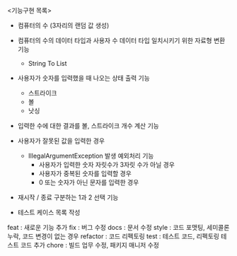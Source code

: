 <기능구현 목록>

- 컴퓨터의 수 (3자리의 랜덤 값 생성)

- 컴퓨터의 수의 데이터 타입과 사용자 수 데이터 타입 일치시키기 위한 자료형 변환 기능
  - String To List<Integer>

- 사용자가 숫자를 입력했을 때 나오는 상태 출력 기능 
  - 스트라이크
  - 볼
  - 낫싱

- 입력한 수에 대한 결과를 볼, 스트라이크 개수 계산 기능

- 사용자가 잘못된 값을 입력한 경우
  - IllegalArgumentException 발생 예외처리 기능
    - 사용자가 입력한 숫자 자릿수가 3자릿 수가 아닐 경우
    - 사용자가 중복된 숫자를 입력할 경우
    - 0 또는 숫자가 아닌 문자를 입력한 경우
    
- 재시작 / 종료 구분하는 1과 2 선택 기능

- 테스트 케이스 목록 작성

feat : 새로운 기능 추가
fix : 버그 수정
docs : 문서 수정
style : 코드 포맷팅, 세미콜론 누락, 코드 변경이 없는 경우
refactor : 코드 리펙토링
test : 테스트 코드, 리펙토링 테스트 코드 추가
chore : 빌드 업무 수정, 패키지 매니저 수정